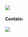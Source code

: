 <img align="center" src="https://raw.githubusercontent.com/gist/MidoriSabrina/d7c12691cbe6d7f0e3b6c28071f1cef2/raw/d1e1ab913c6208c23e59b6bec17f2ae499f01468/gitcard.svg"/>

<h4>Contato:</h4>
<a href="https://www.linkedin.com/in/sabrina-assato-1979b6209/" target="_blank"><img src="https://img.shields.io/badge/-LinkedIn-%230077B5?style=for-the-badge&logo=linkedin&logoColor=white"></a>   
